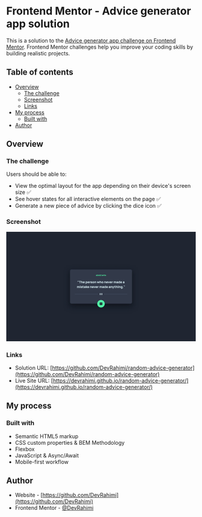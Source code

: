 # Frontend Mentor - Advice generator app solution

This is a solution to the [Advice generator app challenge on Frontend Mentor](https://www.frontendmentor.io/challenges/advice-generator-app-QdUG-13db). Frontend Mentor challenges help you improve your coding skills by building realistic projects.

## Table of contents

- [Overview](#overview)
  - [The challenge](#the-challenge)
  - [Screenshot](#screenshot)
  - [Links](#links)
- [My process](#my-process)
  - [Built with](#built-with)
- [Author](#author)

## Overview

### The challenge

Users should be able to:

- View the optimal layout for the app depending on their device's screen size ✅
- See hover states for all interactive elements on the page ✅
- Generate a new piece of advice by clicking the dice icon ✅

### Screenshot

![./assets/screenshot.jpeg](./assets/screenshot.jpeg)

### Links

- Solution URL: [https://github.com/DevRahimi/random-advice-generator](https://github.com/DevRahimi/random-advice-generator)
- Live Site URL: [https://devrahimi.github.io/random-advice-generator/](https://devrahimi.github.io/random-advice-generator/)

## My process

### Built with

- Semantic HTML5 markup
- CSS custom properties & BEM Methodology
- Flexbox
- JavaScript & Async/Await
- Mobile-first workflow

## Author

- Website - [https://github.com/DevRahimi](https://github.com/DevRahimi)
- Frontend Mentor - [@DevRahimi](https://www.frontendmentor.io/profile/DevRahimi)
